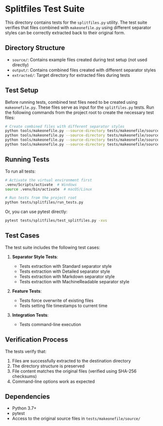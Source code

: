# Splitfiles Test Suite

This directory contains tests for the `splitfiles.py` utility. The test suite verifies that files combined with `makeonefile.py` using different separator styles can be correctly extracted back to their original form.

## Directory Structure

- `source/`: Contains example files created during test setup (not used directly)
- `output/`: Contains combined files created with different separator styles
- `extracted/`: Target directory for extracted files during tests

## Test Setup

Before running tests, combined test files need to be created using `makeonefile.py`. These files serve as input for the `splitfiles.py` tests. Run the following commands from the project root to create the necessary test files:

```bash
# Create combined files with different separator styles
python tools/makeonefile.py --source-directory tests/makeonefile/source --output-file tests/splitfiles/output/standard.txt --separator-style Standard --force
python tools/makeonefile.py --source-directory tests/makeonefile/source --output-file tests/splitfiles/output/detailed.txt --separator-style Detailed --force
python tools/makeonefile.py --source-directory tests/makeonefile/source --output-file tests/splitfiles/output/markdown.txt --separator-style Markdown --force
python tools/makeonefile.py --source-directory tests/makeonefile/source --output-file tests/splitfiles/output/machinereadable.txt --separator-style MachineReadable --force
```

## Running Tests

To run all tests:

```bash
# Activate the virtual environment first
.venv/Scripts/activate  # Windows
source .venv/bin/activate  # macOS/Linux

# Run tests from the project root
python tests/splitfiles/run_tests.py
```

Or, you can use pytest directly:

```bash
pytest tests/splitfiles/test_splitfiles.py -xvs
```

## Test Cases

The test suite includes the following test cases:

1. **Separator Style Tests**:
   - Tests extraction with Standard separator style
   - Tests extraction with Detailed separator style
   - Tests extraction with Markdown separator style
   - Tests extraction with MachineReadable separator style

2. **Feature Tests**:
   - Tests force overwrite of existing files
   - Tests setting file timestamps to current time

3. **Integration Tests**:
   - Tests command-line execution

## Verification Process

The tests verify that:

1. Files are successfully extracted to the destination directory
2. The directory structure is preserved
3. File content matches the original files (verified using SHA-256 checksums)
4. Command-line options work as expected

## Dependencies

- Python 3.7+
- pytest
- Access to the original source files in `tests/makeonefile/source/` 